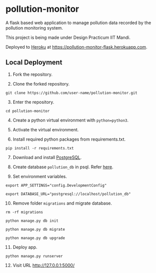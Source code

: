 # pollution-monitor

A flask based web application to manage pollution data recorded by the pollution monitoring system.

This project is being made under Design Practicum IIT Mandi.

Deployed to [Heroku](https://www.heroku.com/) at https://pollution-monitor-flask.herokuapp.com.

## Local Deployment

1. Fork the repository.

2. Clone the forked repository.

```console
git clone https://github.com/user-name/pollution-monitor.git
```

3. Enter the repository.

```console
cd pollution-monitor
```

4. Create a python virtual environment with ```python=python3```.

5. Activate the virtual environment.

6. Install required python packages from requirements.txt.

```console
pip install -r requirements.txt
```

7. Download and install [PostgreSQL](https://www.postgresql.org/download/).

8. Create database ```pollution_db``` in psql. Refer [here](https://www.postgresql.org/docs/9.0/sql-createdatabase.html). 

9. Set environment variables.

```console
export APP_SETTINGS="config.DevelopmentConfig"
```
```console
export DATABASE_URL="postgresql://localhost/pollution_db"
```

10. Remove folder ```migrations``` and migrate database.

```console
rm -rf migrations
```

```console
python manage.py db init
```
```console
python manage.py db migrate
```
```console
python manage.py db upgrade
```

11. Deploy app.

```console
python manage.py runserver
```

12. Visit URL http://127.0.0.1:5000/
